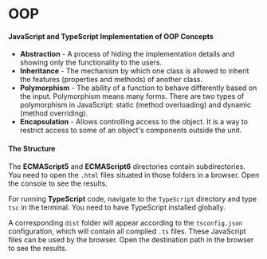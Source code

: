 # OOP

#### JavaScript and TypeScript Implementation of OOP Concepts

- **Abstraction** - A process of hiding the implementation details and showing only the functionality to the users.
- **Inheritance** - The mechanism by which one class is allowed to inherit the features (properties and methods) of another class.
- **Polymorphism** - The ability of a function to behave differently based on the input. Polymorphism means many forms. There are two types of polymorphism in JavaScript: static (method overloading) and dynamic (method overriding).
- **Encapsulation** - Allows controlling access to the object. It is a way to restrict access to some of an object's components outside the unit.

#### The Structure

The **ECMAScript5** and **ECMAScript6** directories contain subdirectories. You need to open the `.html` files situated in those folders in a browser. Open the console to see the results.

For running **TypeScript** code, navigate to the `TypeScript` directory and type `tsc` in the terminal. You need to have TypeScript installed globally.

A corresponding `dist` folder will appear according to the `tsconfig.json` configuration, which will contain all compiled `.ts` files. These JavaScript files can be used by the browser. Open the destination path in the browser to see the results.
